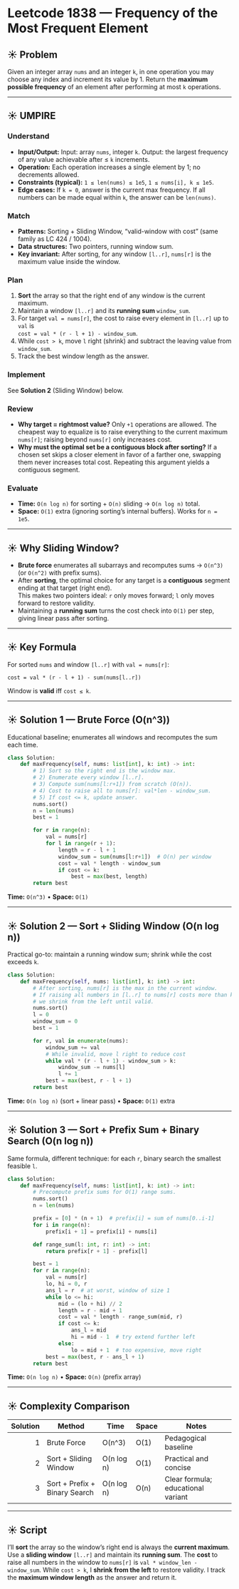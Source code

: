 # Leetcode 1838 — Frequency of the Most Frequent Element

## ☀️ Problem
Given an integer array `nums` and an integer `k`, in one operation you may choose any index and increment its value by 1. Return the **maximum possible frequency** of an element after performing at most `k` operations.

---

## ☀️ UMPIRE

### Understand
- **Input/Output:** Input: array `nums`, integer `k`. Output: the largest frequency of any value achievable after ≤ `k` increments.
- **Operation:** Each operation increases a single element by 1; no decrements allowed.
- **Constraints (typical):** `1 ≤ len(nums) ≤ 1e5`, `1 ≤ nums[i], k ≤ 1e5`.
- **Edge cases:** If `k = 0`, answer is the current max frequency. If all numbers can be made equal within `k`, the answer can be `len(nums)`.

### Match
- **Patterns:** Sorting + Sliding Window, “valid-window with cost” (same family as LC 424 / 1004).
- **Data structures:** Two pointers, running window sum.
- **Key invariant:** After sorting, for any window `[l..r]`, `nums[r]` is the maximum value inside the window.

### Plan
1. **Sort** the array so that the right end of any window is the current maximum.
2. Maintain a window `[l..r]` and its **running sum** `window_sum`.
3. For target `val = nums[r]`, the cost to raise every element in `[l..r]` up to `val` is  
   `cost = val * (r - l + 1) - window_sum`.
4. While `cost > k`, move `l` right (shrink) and subtract the leaving value from `window_sum`.
5. Track the best window length as the answer.

### Implement
See **Solution 2** (Sliding Window) below.

### Review
- **Why target = rightmost value?** Only `+1` operations are allowed. The cheapest way to equalize is to raise everything to the current maximum `nums[r]`; raising beyond `nums[r]` only increases cost.
- **Why must the optimal set be a contiguous block after sorting?** If a chosen set skips a closer element in favor of a farther one, swapping them never increases total cost. Repeating this argument yields a contiguous segment.

### Evaluate
- **Time:** `O(n log n)` for sorting + `O(n)` sliding → `O(n log n)` total.
- **Space:** `O(1)` extra (ignoring sorting’s internal buffers). Works for `n = 1e5`.

---

## ☀️ Why Sliding Window?
- **Brute force** enumerates all subarrays and recomputes sums → `O(n^3)` (or `O(n^2)` with prefix sums).
- After **sorting**, the optimal choice for any target is a **contiguous** segment ending at that target (right end).  
  This makes two pointers ideal: `r` only moves forward; `l` only moves forward to restore validity.  
- Maintaining a **running sum** turns the cost check into `O(1)` per step, giving linear pass after sorting.

---

## ☀️ Key Formula
For sorted `nums` and window `[l..r]` with `val = nums[r]`:
```
cost = val * (r - l + 1) - sum(nums[l..r])
```
Window is **valid** iff `cost ≤ k`.

---

## ☀️ Solution 1 — Brute Force (O(n^3))
Educational baseline; enumerates all windows and recomputes the sum each time.

```python
class Solution:
    def maxFrequency(self, nums: list[int], k: int) -> int:
        # 1) Sort so the right end is the window max.
        # 2) Enumerate every window [l..r].
        # 3) Compute sum(nums[l:r+1]) from scratch (O(n)).
        # 4) Cost to raise all to nums[r]: val*len - window_sum.
        # 5) If cost <= k, update answer.
        nums.sort()
        n = len(nums)
        best = 1

        for r in range(n):
            val = nums[r]
            for l in range(r + 1):
                length = r - l + 1
                window_sum = sum(nums[l:r+1])  # O(n) per window
                cost = val * length - window_sum
                if cost <= k:
                    best = max(best, length)
        return best
```

**Time:** `O(n^3)` • **Space:** `O(1)`

---

## ☀️ Solution 2 — Sort + Sliding Window (O(n log n))
Practical go-to: maintain a running window sum; shrink while the cost exceeds `k`.

```python
class Solution:
    def maxFrequency(self, nums: list[int], k: int) -> int:
        # After sorting, nums[r] is the max in the current window.
        # If raising all numbers in [l..r] to nums[r] costs more than k,
        # we shrink from the left until valid.
        nums.sort()
        l = 0
        window_sum = 0
        best = 1

        for r, val in enumerate(nums):
            window_sum += val
            # While invalid, move l right to reduce cost
            while val * (r - l + 1) - window_sum > k:
                window_sum -= nums[l]
                l += 1
            best = max(best, r - l + 1)
        return best
```

**Time:** `O(n log n)` (sort + linear pass) • **Space:** `O(1)` extra

---

## ☀️ Solution 3 — Sort + Prefix Sum + Binary Search (O(n log n))
Same formula, different technique: for each `r`, binary search the smallest feasible `l`.

```python
class Solution:
    def maxFrequency(self, nums: list[int], k: int) -> int:
        # Precompute prefix sums for O(1) range sums.
        nums.sort()
        n = len(nums)

        prefix = [0] * (n + 1)  # prefix[i] = sum of nums[0..i-1]
        for i in range(n):
            prefix[i + 1] = prefix[i] + nums[i]

        def range_sum(l: int, r: int) -> int:
            return prefix[r + 1] - prefix[l]

        best = 1
        for r in range(n):
            val = nums[r]
            lo, hi = 0, r
            ans_l = r  # at worst, window of size 1
            while lo <= hi:
                mid = (lo + hi) // 2
                length = r - mid + 1
                cost = val * length - range_sum(mid, r)
                if cost <= k:
                    ans_l = mid
                    hi = mid - 1  # try extend further left
                else:
                    lo = mid + 1  # too expensive, move right
            best = max(best, r - ans_l + 1)
        return best
```

**Time:** `O(n log n)` • **Space:** `O(n)` (prefix array)

---

## ☀️ Complexity Comparison

| Solution | Method                           | Time           | Space  | Notes                              |
|---------:|----------------------------------|----------------|--------|------------------------------------|
| 1        | Brute Force                      | O(n^3)         | O(1)   | Pedagogical baseline               |
| 2        | Sort + Sliding Window            | O(n log n)     | O(1)   | Practical and concise              |
| 3        | Sort + Prefix + Binary Search    | O(n log n)     | O(n)   | Clear formula; educational variant |

---

## ☀️ Script 
I’ll **sort** the array so the window’s right end is always the **current maximum**.
Use a **sliding window** `[l..r]` and maintain its **running sum**.
The **cost** to raise all numbers in the window to `nums[r]` is `val * window_len - window_sum`.
While `cost > k`, I **shrink from the left** to restore validity.
I track the **maximum window length** as the answer and return it.

